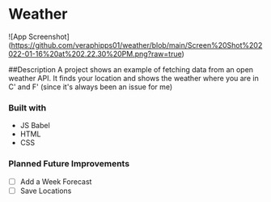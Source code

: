 # Weather
![App Screenshot] (https://github.com/veraphipps01/weather/blob/main/Screen%20Shot%202022-01-16%20at%202.22.30%20PM.png?raw=true)

##Description
A project shows an example of fetching data from an open weather API.
It finds your location and shows the weather where you are in C' and F' (since it's always been an issue for me)

### Built with
- JS Babel
- HTML
- CSS

### Planned Future Improvements
- [ ] Add a Week Forecast
- [ ] Save Locations
